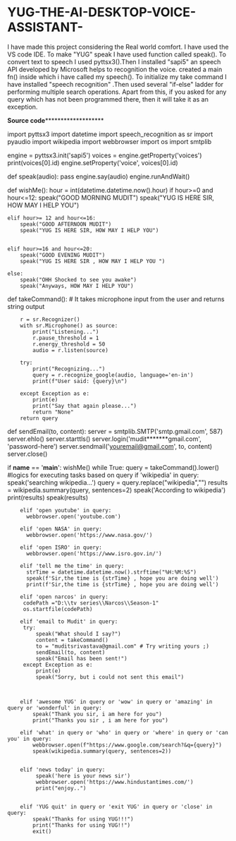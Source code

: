 # YUG-THE-AI-DESKTOP-VOICE-ASSISTANT-
I have made this project considering the Real world comfort. 
I have used the VS code IDE. 
To make "YUG" speak I have used function called speak().
To convert text to speech I used pyttsx3().Then I installed "sapi5" an speech API developed by Microsoft helps to recognition the voice. created a main fn() inside which i have called my speech().
To initialize my take command I have installed "speech recognition" .Then used several "if-else" ladder for performing multiple search operations.
Apart from this, if you asked for any query which has not been programmed there, then it will take it as an exception.

************************************************************Source code*******************************************************************************


import pyttsx3
import datetime
import speech_recognition as sr
import pyaudio
import wikipedia
import webbrowser
import os
import smtplib


engine = pyttsx3.init('sapi5')
voices = engine.getProperty('voices')
print(voices[0].id)
engine.setProperty('voice', voices[0].id)


def speak(audio):
    pass
    engine.say(audio)
    engine.runAndWait()


def wishMe():
    hour = int(datetime.datetime.now().hour)
    if hour>=0 and hour<=12:
        speak("GOOD MORNING MUDIT")
        speak("YUG IS HERE SIR, HOW MAY I HELP YOU")

    elif hour>= 12 and hour<=16:
        speak("GOOD AFTERNOON MUDIT")
        speak("YUG IS HERE SIR, HOW MAY I HELP YOU")


    elif hour>=16 and hour<=20:
        speak("GOOD EVENING MUDIT")
        speak("YUG IS HERE SIR , HOW MAY I HELP YOU ")

    else:
        speak("OHH Shocked to see you awake") 
        speak("Anyways, HOW MAY I HELP YOU")   


def takeCommand():
        # It takes microphone input from the user and returns string output

        r = sr.Recognizer()
        with sr.Microphone() as source:
            print("Listening...")
            r.pause_threshold = 1
            r.energy_threshold = 50
            audio = r.listen(source)

        try:
            print("Recognizing...")
            query = r.recognize_google(audio, language='en-in')
            print(f"User said: {query}\n")

        except Exception as e:
            print(e)
            print("Say that again please...")
            return "None"
        return query


def sendEmail(to, content):
    server = smtplib.SMTP('smtp.gmail.com', 587)
    server.ehlo()
    server.starttls()
    server.login('mudit*******gmail.com', 'password-here')
    server.sendmail('youremail@gmail.com', to, content)
    server.close()




if __name__ == '__main__':
 wishMe()
 while True:
        query = takeCommand().lower()
        #logics for executing tasks based on query
        if 'wikipedia' in query:
                speak('searching wikipedia...')
                query = query.replace("wikipedia","")
                results = wikipedia.summary(query, sentences=2)
                speak('According to wikipedia')
                print(results)
                speak(results)


        elif 'open youtube' in query:
          webbrowser.open('youtube.com')

        elif 'open NASA' in query:
          webbrowser.open('https://www.nasa.gov/')

        elif 'open ISRO' in query:
          webbrowser.open('https://www.isro.gov.in/')

        elif 'tell me the time' in query:
          strTime = datetime.datetime.now().strftime("%H:%M:%S")
          speak(f'Sir,the time is {strTime} , hope you are doing well')
          print(f'Sir,the time is {strTime} , hope you are doing well')

        elif 'open narcos' in query:
         codePath ="D:\\tv series\\Narcos\\Season-1"
         os.startfile(codePath)

        elif 'email to Mudit' in query:
         try:
             speak("What should I say?")
             content = takeCommand()
             to = "muditsrivastava@gmail.com" # Try writing yours ;)
             sendEmail(to, content)
             speak("Email has been sent!")
         except Exception as e:
             print(e)
             speak("Sorry, but i could not sent this email")

      
        
        elif 'awesome YUG' in query or 'wow' in query or 'amazing' in query or 'wonderful' in query:
            speak("Thank you sir, i am here for you")
            print("Thanks you sir , i am here for you")

        elif 'what' in query or 'who' in query or 'where' in query or 'can you' in query:
            webbrowser.open(f"https://www.google.com/search?&q={query}")
            speak(wikipedia.summary(query, sentences=2))
              
         
        elif 'news today' in query:
             speak('here is your news sir')
             webbrowser.open('https://www.hindustantimes.com/')
             print("enjoy..")


        elif 'YUG quit' in query or 'exit YUG' in query or 'close' in query:
            speak("Thanks for using YUG!!!")
            print("Thanks for using YUG!!")
            exit()
               
